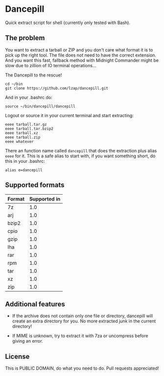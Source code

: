 Dancepill
=========

Quick extract script for shell (currently only tested with Bash).

The problem
-----------

You want to extract a tarball or ZIP and you don't care what format it is to
pick up the right tool. The file does not need to have the correct extension.
And you want this fast, fallback method with Midnight Commander might be slow
due to zillion of IO terminal operations...

The Dancepill to the rescue!

    cd ~/bin
    git clone https://github.com/lzap/dancepill.git

And in your .bashrc do:

    source ~/bin/dancepill/dancepill

Logout or source it in your current terminal and start extracting:

    eeee tarball.tar.gz
    eeee tarball.tar.bzip2
    eeee tarball.xz
    eeee tarball.zip
    eeee whatever

There an function name called `dancepill` that does the extraction plus alias
`eeee` for it. This is a safe alias to start with, if you want something
short, do this in your .bashrc:

    alias e=dancepill

Supported formats
-----------------

Format | Supported in
-------|-------------
7z     | 1.0
arj    | 1.0
bzip2  | 1.0
cpio   | 1.0
gzip   | 1.0
lha    | 1.0
rar    | 1.0
rpm    | 1.0
tar    | 1.0
xz     | 1.0
zip    | 1.0

Additional features
-------------------

 * If the archive does not contain only one file or directory, dancepill will
   create an extra directory for you. No more extracted junk in the current
   directory!

 * If MIME is unknown, try to extract it with 7za or uncompress before giving
   an error.

License
-------

This is PUBLIC DOMAIN, do what you need to do. Pull requests appreciated!

